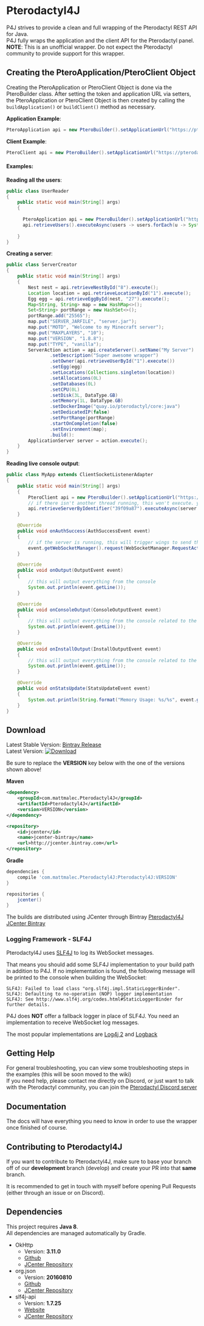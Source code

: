 # Pterodactyl4J

P4J strives to provide a clean and full wrapping of the Pterodactyl REST API for Java.
<br />P4J fully wraps the application and the client API for the Pterodactyl panel.
<br />**NOTE**: This is an unofficial wrapper. Do not expect the Pterodactyl community to provide support for this wrapper.

## Creating the PteroApplication/PteroClient Object

Creating the PteroApplication or PteroClient Object is done via the PteroBuilder class. After setting the token and application URL via setters, the PteroApplication or PteroClient Object is then created by calling the `buildApplication()` or `buildClient()` method as necessary. 

**Application Example**:
```java
PteroApplication api = new PteroBuilder().setApplicationUrl("https://pterodactyl.app").setToken("abc123").buildApplication();
```

**Client Example**:
```java
PteroClient api = new PteroBuilder().setApplicationUrl("https://pterodactyl.app").setToken("xyz321").buildClient();
```

#### Examples:

**Reading all the users**:
```java
public class UserReader
{
    public static void main(String[] args)
    {
    
      PteroApplication api = new PteroBuilder().setApplicationUrl("https://pterodactyl.app").setToken("abc123").buildApplication();
      api.retrieveUsers().executeAsync(users -> users.forEach(u -> System.out.println(u.getFullName())));
      
    }
}
```
**Creating a server**:
```java
public class ServerCreator
{
    public static void main(String[] args)
    {
		Nest nest = api.retrieveNestById("8").execute();
		Location location = api.retrieveLocationById("1").execute();
		Egg egg = api.retrieveEggById(nest, "27").execute();
		Map<String, String> map = new HashMap<>();
		Set<String> portRange = new HashSet<>();
		portRange.add("25565");
		map.put("SERVER_JARFILE", "server.jar");
		map.put("MOTD", "Welcome to my Minecraft server");
		map.put("MAXPLAYERS", "10");
		map.put("VERSION", "1.8.8");
		map.put("TYPE", "vanilla");
		ServerAction action = api.createServer().setName("My Server")
				.setDescription("Super awesome wrapper")
				.setOwner(api.retrieveUserById("1").execute())
				.setEgg(egg)
				.setLocations(Collections.singleton(location))
				.setAllocations(0L)
				.setDatabases(0L)
				.setCPU(0L)
				.setDisk(3L, DataType.GB)
				.setMemory(1L, DataType.GB)
				.setDockerImage("quay.io/pterodactyl/core:java")
				.setDedicatedIP(false)
				.setPortRange(portRange)
				.startOnCompletion(false)
				.setEnvironment(map);
				.build():
        ApplicationServer server = action.execute();
    }
}
```
**Reading live console output**:
```java
public class MyApp extends ClientSocketListenerAdapter
{
    public static void main(String[] args)
    {
        PteroClient api = new PteroBuilder().setApplicationUrl("https://pterodactyl.app").setToken("abc123").buildClient();
        // if there isn't another thread running, this won't execute. you'll need to grab the server synchronously
        api.retrieveServerByIdentifier("39f09a87").executeAsync(server -> server.getWebSocketBuilder().addEventListeners(new ServerListener()).build());
    }

    @Override
    public void onAuthSuccess(AuthSuccessEvent event)
    {
        // if the server is running, this will trigger wings to send the entire console history from the current session
        event.getWebSocketManager().request(WebSocketManager.RequestAction.LOGS);
    }

    @Override
    public void onOutput(OutputEvent event)
    {
        // this will output everything from the console
        System.out.println(event.getLine());
    }

    @Override
    public void onConsoleOutput(ConsoleOutputEvent event)
    {
        // this will output everything from the console related to the game
        System.out.println(event.getLine());
    }

    @Override
    public void onInstallOutput(InstallOutputEvent event)
    {
        // this will output everything from the console related to the egg install/docker
        System.out.println(event.getLine());
    }

    @Override
    public void onStatsUpdate(StatsUpdateEvent event)
    {
        System.out.println(String.format("Memory Usage: %s/%s", event.getMemoryFormatted(DataType.MB), event.getMaxMemoryFormatted(DataType.MB)));
    }
}
```

## Download
Latest Stable Version: [Bintray Release](https://bintray.com/mattmalec/Pterodactyl4J/Pterodactyl4J/1.1/link) <br>
Latest Version: [ ![Download](https://api.bintray.com/packages/mattmalec/Pterodactyl4J/Pterodactyl4J/images/download.svg?version=2.BETA_5) ](https://bintray.com/mattmalec/Pterodactyl4J/Pterodactyl4J/2.BETA_5/link)

Be sure to replace the **VERSION** key below with the one of the versions shown above!

**Maven**
```xml
<dependency>
    <groupId>com.mattmalec.Pterodactyl4J</groupId>
    <artifactId>Pterodactyl4J</artifactId>
    <version>VERSION</version>
</dependency>
```
```xml
<repository>
    <id>jcenter</id>
    <name>jcenter-bintray</name>
    <url>http://jcenter.bintray.com</url>
</repository>

```

**Gradle**
```gradle
dependencies {
    compile 'com.mattmalec.Pterodactyl4J:Pterodactyl4J:VERSION'
}

repositories {
    jcenter()
}
```

The builds are distributed using JCenter through Bintray [Pterodactyl4J JCenter Bintray](https://bintray.com/mattmalec/Pterodactyl4J/Pterodactyl4J/)

### Logging Framework - SLF4J

Pterodactyl4J uses [SLF4J](https://www.slf4j.org/) to log its WebSocket messages.

That means you should add some SLF4J implementation to your build path in addition to P4J.
If no implementation is found, the following message will be printed to the console when building the WebSocket:
```
SLF4J: Failed to load class "org.slf4j.impl.StaticLoggerBinder".
SLF4J: Defaulting to no-operation (NOP) logger implementation
SLF4J: See http://www.slf4j.org/codes.html#StaticLoggerBinder for further details.
```

P4J does **NOT** offer a fallback logger in place of SLF4J. You need an implementation to receive WebSocket log messages.

The most popular implementations are [Log4j 2](https://logging.apache.org/log4j/2.x/) and [Logback](https://logback.qos.ch/)

## Getting Help

For general troubleshooting, you can view some troubleshooting steps in the examples (this will be soon moved to the wiki)
<br>If you need help, please contact me directly on Discord, or just want to talk with the Pterodactyl community, you can join the [Pterodactyl Discord server](https://discord.gg/pterodactyl)

## Documentation
The docs will have everything you need to know in order to use the wrapper once finished of course.

## Contributing to Pterodactyl4J
If you want to contribute to Pterodactyl4J, make sure to base your branch off of our **development** branch (develop)
and create your PR into that **same** branch.

It is recommended to get in touch with myself before opening Pull Requests (either through an issue or on Discord).<br>

## Dependencies
This project requires **Java 8**.<br>
All dependencies are managed automatically by Gradle.

 * OkHttp
   * Version: **3.11.0**
   * [Github](https://github.com/square/okhttp)
   * [JCenter Repository](https://bintray.com/bintray/jcenter/com.squareup.okhttp3:okhttp)
 * org.json
   * Version: **20160810**
   * [Github](https://github.com/douglascrockford/JSON-java)
   * [JCenter Repository](https://bintray.com/bintray/jcenter/org.json%3Ajson/view)
 * slf4j-api
   * Version: **1.7.25**
   * [Website](https://www.slf4j.org/)
   * [JCenter Repository](https://bintray.com/bintray/jcenter/org.slf4j%3Aslf4j-api/view)